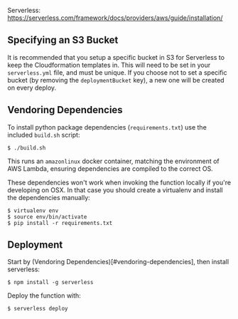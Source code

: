 Serverless: https://serverless.com/framework/docs/providers/aws/guide/installation/

## Specifying an S3 Bucket
It is recommended that you setup a specific bucket in S3 for Serverless to keep the Cloudformation templates in. This will need to be set in your `serverless.yml` file, and must be unique. If you choose not to set a specific bucket (by removing the `deploymentBucket` key), a new one will be created on every deploy.

## Vendoring Dependencies

To install python package dependencies (`requirements.txt`) use the included
`build.sh` script:
```console
$ ./build.sh
```

This runs an `amazonlinux` docker container, matching the environment of AWS
Lambda, ensuring dependencies are compiled to the correct OS.

These dependencies won't work when invoking the function locally if you're
developing on OSX. In that case you should create a virtualenv and install the
dependencies manually:

```console
$ virtualenv env
$ source env/bin/activate
$ pip install -r requirements.txt
```

## Deployment

Start by (Vendoring Dependencies)[#vendoring-dependencies], then install
serverless:
```console
$ npm install -g serverless
```

Deploy the function with:
```console
$ serverless deploy
```
